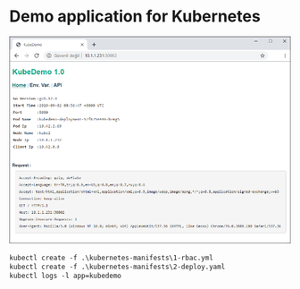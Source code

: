 # Demo application for Kubernetes

![screenshot](docs/images/screenshot.png)

```
kubectl create -f .\kubernetes-manifests\1-rbac.yml
kubectl create -f .\kubernetes-manifests\2-deploy.yaml
kubectl logs -l app=kubedemo
```
